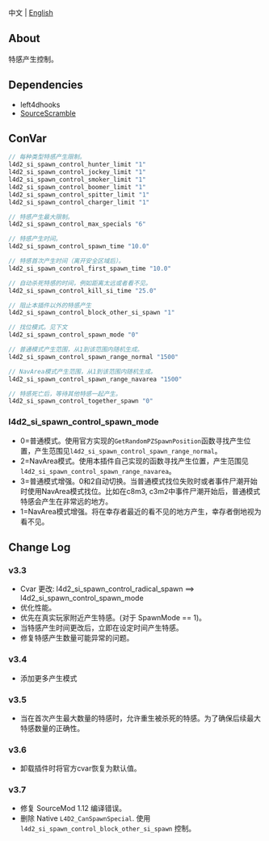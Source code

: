 中文 | [English](./README_EN.md)

## About
特感产生控制。

## Dependencies
- left4dhooks
- [SourceScramble](https://github.com/nosoop/SMExt-SourceScramble)

## ConVar
```c
// 每种类型特感产生限制。
l4d2_si_spawn_control_hunter_limit "1"
l4d2_si_spawn_control_jockey_limit "1"
l4d2_si_spawn_control_smoker_limit "1"
l4d2_si_spawn_control_boomer_limit "1"
l4d2_si_spawn_control_spitter_limit "1"
l4d2_si_spawn_control_charger_limit "1"

// 特感产生最大限制。
l4d2_si_spawn_control_max_specials "6"

// 特感产生时间。
l4d2_si_spawn_control_spawn_time "10.0"

// 特感首次产生时间（离开安全区域后）。
l4d2_si_spawn_control_first_spawn_time "10.0"

// 自动杀死特感的时间，例如距离太远或者看不见。
l4d2_si_spawn_control_kill_si_time "25.0"

// 阻止本插件以外的特感产生 
l4d2_si_spawn_control_block_other_si_spawn "1"

// 找位模式。见下文
l4d2_si_spawn_control_spawn_mode "0"

// 普通模式产生范围，从1到该范围内随机生成。
l4d2_si_spawn_control_spawn_range_normal "1500"

// NavArea模式产生范围，从1到该范围内随机生成。
l4d2_si_spawn_control_spawn_range_navarea "1500"

// 特感死亡后，等待其他特感一起产生。
l4d2_si_spawn_control_together_spawn "0" 
```

### l4d2_si_spawn_control_spawn_mode

- 0=普通模式。使用官方实现的`GetRandomPZSpawnPosition`函数寻找产生位置，产生范围见`l4d2_si_spawn_control_spawn_range_normal`。
- 2=NavArea模式。使用本插件自己实现的函数寻找产生位置，产生范围见`l4d2_si_spawn_control_spawn_range_navarea`。
- 3=普通模式增强。0和2自动切换。当普通模式找位失败时或者事件尸潮开始时使用NavArea模式找位。比如在c8m3, c3m2中事件尸潮开始后，普通模式特感会产生在非常远的地方。
- 1=NavArea模式增强。将在幸存者最近的看不见的地方产生，幸存者倒地视为看不见。

## Change Log

### v3.3
- Cvar 更改: l4d2_si_spawn_control_radical_spawn ==> l4d2_si_spawn_control_spawn_mode
- 优化性能。
- 优先在真实玩家附近产生特感。(对于 SpawnMode == 1)。
- 当特感产生时间更改后，立即在设定时间产生特感。
- 修复特感产生数量可能异常的问题。

### v3.4
- 添加更多产生模式

### v3.5
- 当在首次产生最大数量的特感时，允许重生被杀死的特感。为了确保后续最大特感数量的正确性。

### v3.6
- 卸载插件时将官方cvar恢复为默认值。

### v3.7
- 修复 SourceMod 1.12 编译错误。
- 删除 Native `L4D2_CanSpawnSpecial`. 使用 `l4d2_si_spawn_control_block_other_si_spawn` 控制。
